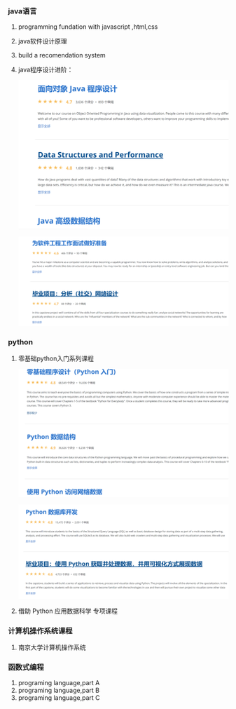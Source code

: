 ### java语言

1. programming fundation with javascript ,html,css

2. java软件设计原理

3. build a recomendation system

4. java程序设计进阶：

   ![1571493609250](coursesa网课部分.assets/1571493609250.png)

   ![1571493636944](coursesa网课部分.assets/1571493636944.png)

### python

1. 零基础python入门系列课程

   ![1571493769480](coursesa网课部分.assets/1571493769480.png)

   ![1571493795181](coursesa网课部分.assets/1571493795181.png)

2. 借助 Python 应用数据科学 专项课程

### 计算机操作系统课程

1. 南京大学计算机操作系统

### 函数式编程

1. programing language,part A
2. programing language,part B
3. programing language,part C